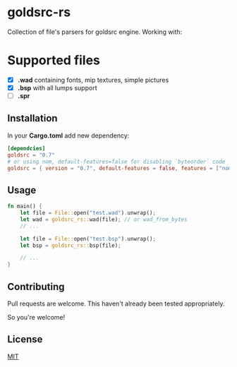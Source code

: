 # goldsrc-rs

Collection of file's parsers for goldsrc engine. Working with:

# Supported files

- [x] **.wad** containing fonts, mip textures, simple pictures
- [x] **.bsp** with all lumps support
- [ ] **.spr**

## Installation

In your **Cargo.toml** add new dependency:

```toml
[dependcies]
goldsrc = "0.7"
# or using nom, default-features=false for disabling `byteorder` code
goldsrc = { version = "0.7", default-features = false, features = ["nom"] }
```

## Usage

```rust
fn main() {
    let file = File::open("test.wad").unwrap();
    let wad = goldsrc_rs::wad(file); // or wad_from_bytes
    // ...

    let file = File::open("test.bsp").unwrap();
    let bsp = goldsrc_rs::bsp(file);

    // ...
}
```

## Contributing

Pull requests are welcome. This haven't already been tested appropriately.

So you're welcome!

## License

[MIT](https://choosealicense.com/licenses/mit/)